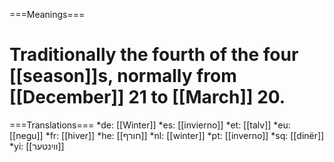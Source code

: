 ===Meanings===
# Traditionally the fourth of the four [[season]]s, normally from [[December]] 21 to [[March]] 20.

===Translations===
*de: [[Winter]]
*es: [[invierno]]
*et: [[talv]]
*eu: [[negu]]
*fr: [[hiver]]
*he: [[חורף]]
*nl: [[winter]]
*pt: [[inverno]]
*sq: [[dinër]]
*yi: [[װינטער]]